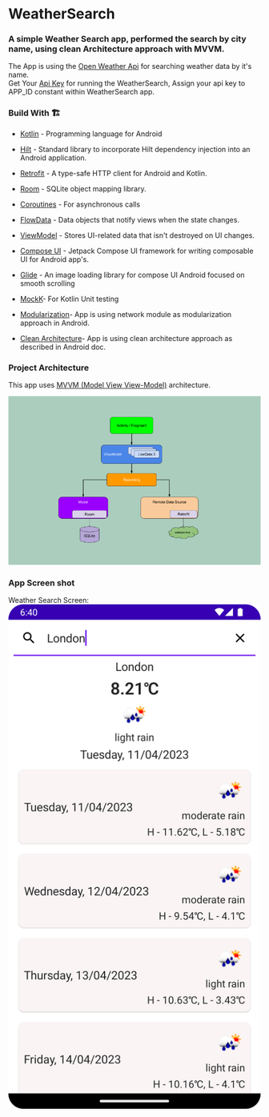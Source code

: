 # WeatherSearch
### A simple Weather Search app, performed the search by city name, using clean Architecture approach with MVVM.
The App is using the [Open Weather Api] for searching weather data by it's name.<br/>
Get Your [Api Key] for running the WeatherSearch, Assign your api key to APP_ID constant within WeatherSearch app.

### Build With 🏗️
- [Kotlin] - Programming language for Android
- [Hilt] - Standard library to incorporate Hilt dependency injection into an Android application.
- [Retrofit] -  A type-safe HTTP client for Android and Kotlin.
- [Room] - SQLite object mapping library.
- [Coroutines] - For asynchronous calls
- [FlowData] - Data objects that notify views when the state changes.
- [ViewModel] - Stores UI-related data that isn't destroyed on UI changes.
- [Compose UI] - Jetpack Compose UI framework for writing composable UI for Android app's.
- [Glide] - An image loading library for compose UI Android focused on smooth scrolling
- [MockK]- For Kotlin Unit testing
- [Modularization]- App is using network module as modularization approach in Android.
- [Clean Architecture]- App is using clean architecture approach as described in Android doc.

  [ViewModel]: <https://developer.android.com/topic/libraries/architecture/viewmodel>
  [Hilt]: <https://dagger.dev/hilt/>
  [DataStore]: <https://developer.android.com/topic/libraries/architecture/datastore>
  [Compose UI]: <https://developer.android.com/jetpack/androidx/releases/compose-ui>
  [FlowData]: <https://developer.android.com/kotlin/flow>
  [Retrofit]: <https://square.github.io/retrofit/>
  [ViewModel]: <https://developer.android.com/topic/libraries/architecture/viewmodel>
  [Glide]: <https://bumptech.github.io/glide/int/compose.html>
  [Kotlin]: <https://kotlinlang.org>
  [Coroutines]: <https://kotlinlang.org/docs/coroutines-overview.html>
  [MVVM (Model View View-Model)]: <https://developer.android.com/jetpack/guide#recommended-app-arch>
  [Open Weather Api]: <https://openweathermap.org/current>
  [Api Key]:  <https://home.openweathermap.org/api_keys>
  [Room]: <https://developer.android.com/training/data-storage/room/>
  [MockK]:  <https://mockk.io/>
  [Modularization]: <https://developer.android.com/topic/modularization>
  [Clean Architecture]: <https://developer.android.com/topic/architecture>

### Project Architecture

This app uses [MVVM (Model View View-Model)] architecture.

![alt text](https://github.com/maanbhati/WeatherSearch/blob/main/mvvm_architecture.png?raw=true)

### App Screen shot

Weather Search Screen:
![alt text](https://github.com/maanbhati/WeatherSearch/blob/main/Weather_data_for_searched_city.png?raw=true)
